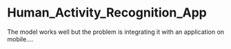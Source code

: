 # Human_Activity_Recognition_App
The model works well but the problem is integrating it with an application on mobile.... 
